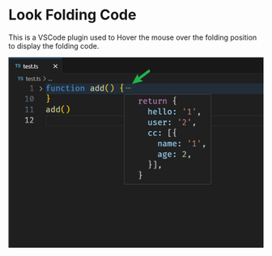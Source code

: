 # Look Folding Code

This is a VSCode plugin used to Hover the mouse over the folding position to display the folding code.

![aa](./res/image.png)
